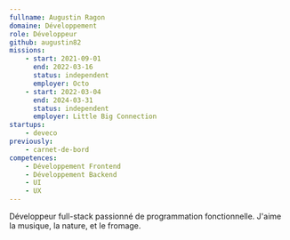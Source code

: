 ```yaml
---
fullname: Augustin Ragon
domaine: Développement
role: Développeur
github: augustin82
missions:
    - start: 2021-09-01
      end: 2022-03-16
      status: independent
      employer: Octo
    - start: 2022-03-04
      end: 2024-03-31
      status: independent
      employer: Little Big Connection
startups:
    - deveco
previously:
    - carnet-de-bord
competences:
    - Développement Frontend
    - Développement Backend
    - UI
    - UX
---
```


Développeur full-stack passionné de programmation fonctionnelle. J'aime la musique, la nature, et le fromage.

